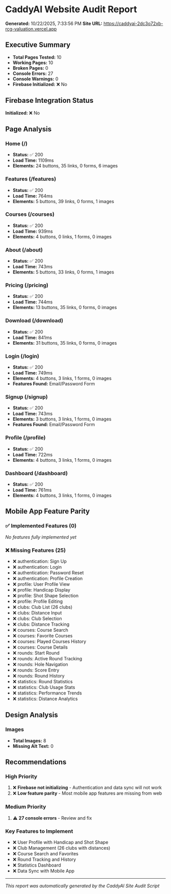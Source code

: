 # CaddyAI Website Audit Report

**Generated:** 10/22/2025, 7:33:56 PM
**Site URL:** https://caddyai-2dc3o72xb-rcg-valuation.vercel.app

## Executive Summary

- **Total Pages Tested:** 10
- **Working Pages:** 10
- **Broken Pages:** 0
- **Console Errors:** 27
- **Console Warnings:** 0
- **Firebase Initialized:** ❌ No

## Firebase Integration Status

**Initialized:** ❌ No

## Page Analysis

### Home (/)

- **Status:** ✅ 200
- **Load Time:** 1109ms
- **Elements:** 24 buttons, 35 links, 0 forms, 6 images

### Features (/features)

- **Status:** ✅ 200
- **Load Time:** 764ms
- **Elements:** 5 buttons, 39 links, 0 forms, 1 images

### Courses (/courses)

- **Status:** ✅ 200
- **Load Time:** 939ms
- **Elements:** 4 buttons, 0 links, 1 forms, 0 images

### About (/about)

- **Status:** ✅ 200
- **Load Time:** 743ms
- **Elements:** 5 buttons, 33 links, 0 forms, 1 images

### Pricing (/pricing)

- **Status:** ✅ 200
- **Load Time:** 744ms
- **Elements:** 13 buttons, 35 links, 0 forms, 0 images

### Download (/download)

- **Status:** ✅ 200
- **Load Time:** 841ms
- **Elements:** 31 buttons, 35 links, 0 forms, 0 images

### Login (/login)

- **Status:** ✅ 200
- **Load Time:** 749ms
- **Elements:** 4 buttons, 3 links, 1 forms, 0 images
- **Features Found:** Email/Password Form

### Signup (/signup)

- **Status:** ✅ 200
- **Load Time:** 743ms
- **Elements:** 3 buttons, 3 links, 1 forms, 0 images
- **Features Found:** Email/Password Form

### Profile (/profile)

- **Status:** ✅ 200
- **Load Time:** 722ms
- **Elements:** 4 buttons, 3 links, 1 forms, 0 images

### Dashboard (/dashboard)

- **Status:** ✅ 200
- **Load Time:** 761ms
- **Elements:** 4 buttons, 3 links, 1 forms, 0 images

## Mobile App Feature Parity

### ✅ Implemented Features (0)

*No features fully implemented yet*

### ❌ Missing Features (25)

- ❌ authentication: Sign Up
- ❌ authentication: Login
- ❌ authentication: Password Reset
- ❌ authentication: Profile Creation
- ❌ profile: User Profile View
- ❌ profile: Handicap Display
- ❌ profile: Shot Shape Selection
- ❌ profile: Profile Editing
- ❌ clubs: Club List (26 clubs)
- ❌ clubs: Distance Input
- ❌ clubs: Club Selection
- ❌ clubs: Distance Tracking
- ❌ courses: Course Search
- ❌ courses: Favorite Courses
- ❌ courses: Played Courses History
- ❌ courses: Course Details
- ❌ rounds: Start Round
- ❌ rounds: Active Round Tracking
- ❌ rounds: Hole Navigation
- ❌ rounds: Score Entry
- ❌ rounds: Round History
- ❌ statistics: Round Statistics
- ❌ statistics: Club Usage Stats
- ❌ statistics: Performance Trends
- ❌ statistics: Distance Analytics

## Design Analysis

### Images

- **Total Images:** 8
- **Missing Alt Text:** 0

## Recommendations

### High Priority

1. ❌ **Firebase not initializing** - Authentication and data sync will not work
1. ❌ **Low feature parity** - Most mobile app features are missing from web

### Medium Priority

1. ⚠️ **27 console errors** - Review and fix

### Key Features to Implement

- ❌ User Profile with Handicap and Shot Shape
- ❌ Club Management (26 clubs with distances)
- ❌ Course Search and Favorites
- ❌ Round Tracking and History
- ❌ Statistics Dashboard
- ❌ Data Sync with Mobile App

---

*This report was automatically generated by the CaddyAI Site Audit Script*
